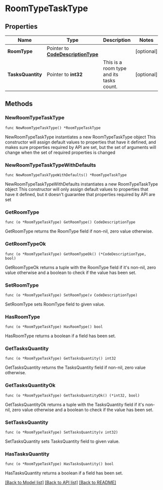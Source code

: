 # RoomTypeTaskType

## Properties

Name | Type | Description | Notes
------------ | ------------- | ------------- | -------------
**RoomType** | Pointer to [**CodeDescriptionType**](CodeDescriptionType.md) |  | [optional] 
**TasksQuantity** | Pointer to **int32** | This is a room type and its tasks count. | [optional] 

## Methods

### NewRoomTypeTaskType

`func NewRoomTypeTaskType() *RoomTypeTaskType`

NewRoomTypeTaskType instantiates a new RoomTypeTaskType object
This constructor will assign default values to properties that have it defined,
and makes sure properties required by API are set, but the set of arguments
will change when the set of required properties is changed

### NewRoomTypeTaskTypeWithDefaults

`func NewRoomTypeTaskTypeWithDefaults() *RoomTypeTaskType`

NewRoomTypeTaskTypeWithDefaults instantiates a new RoomTypeTaskType object
This constructor will only assign default values to properties that have it defined,
but it doesn't guarantee that properties required by API are set

### GetRoomType

`func (o *RoomTypeTaskType) GetRoomType() CodeDescriptionType`

GetRoomType returns the RoomType field if non-nil, zero value otherwise.

### GetRoomTypeOk

`func (o *RoomTypeTaskType) GetRoomTypeOk() (*CodeDescriptionType, bool)`

GetRoomTypeOk returns a tuple with the RoomType field if it's non-nil, zero value otherwise
and a boolean to check if the value has been set.

### SetRoomType

`func (o *RoomTypeTaskType) SetRoomType(v CodeDescriptionType)`

SetRoomType sets RoomType field to given value.

### HasRoomType

`func (o *RoomTypeTaskType) HasRoomType() bool`

HasRoomType returns a boolean if a field has been set.

### GetTasksQuantity

`func (o *RoomTypeTaskType) GetTasksQuantity() int32`

GetTasksQuantity returns the TasksQuantity field if non-nil, zero value otherwise.

### GetTasksQuantityOk

`func (o *RoomTypeTaskType) GetTasksQuantityOk() (*int32, bool)`

GetTasksQuantityOk returns a tuple with the TasksQuantity field if it's non-nil, zero value otherwise
and a boolean to check if the value has been set.

### SetTasksQuantity

`func (o *RoomTypeTaskType) SetTasksQuantity(v int32)`

SetTasksQuantity sets TasksQuantity field to given value.

### HasTasksQuantity

`func (o *RoomTypeTaskType) HasTasksQuantity() bool`

HasTasksQuantity returns a boolean if a field has been set.


[[Back to Model list]](../README.md#documentation-for-models) [[Back to API list]](../README.md#documentation-for-api-endpoints) [[Back to README]](../README.md)


